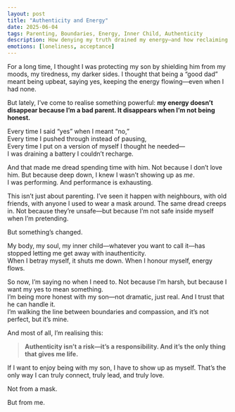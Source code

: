 ```yaml
---
layout: post
title: "Authenticity and Energy"
date: 2025-06-04
tags: Parenting, Boundaries, Energy, Inner Child, Authenticity
description: How denying my truth drained my energy—and how reclaiming it is helping me show up for my son.
emotions: [loneliness, acceptance]
---
```


For a long time, I thought I was protecting my son by shielding him from my moods, my tiredness, my darker sides. I thought that being a “good dad” meant being upbeat, saying yes, keeping the energy flowing—even when I had none.

But lately, I’ve come to realise something powerful: **my energy doesn’t disappear because I’m a bad parent. It disappears when I’m not being honest.**

Every time I said “yes” when I meant “no,”  
Every time I pushed through instead of pausing,  
Every time I put on a version of myself I thought he needed—  
I was draining a battery I couldn’t recharge.

And that made me dread spending time with him. Not because I don’t love him. But because deep down, I knew I wasn’t showing up as *me*.  
I was performing. And performance is exhausting.

This isn’t just about parenting. I’ve seen it happen with neighbours, with old friends, with anyone I used to wear a mask around. The same dread creeps in. Not because they’re unsafe—but because I’m not safe inside myself when I’m pretending.

But something’s changed.

My body, my soul, my inner child—whatever you want to call it—has stopped letting me get away with inauthenticity.  
When I betray myself, it shuts me down. When I honour myself, energy flows.

So now, I’m saying no when I need to. Not because I’m harsh, but because I want my yes to mean something.  
I’m being more honest with my son—not dramatic, just real. And I trust that he can handle it.  
I’m walking the line between boundaries and compassion, and it’s not perfect, but it’s mine.

And most of all, I’m realising this:

> **Authenticity isn’t a risk—it’s a responsibility. And it’s the only thing that gives me life.**

If I want to enjoy being with my son, I have to show up as myself. That’s the only way I can truly connect, truly lead, and truly love.

Not from a mask.

But from me.
